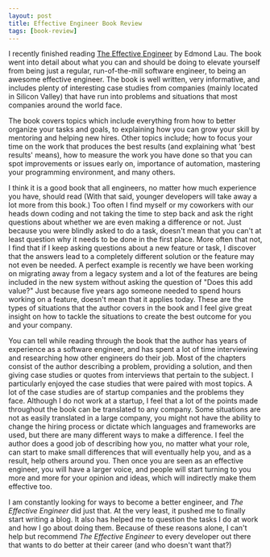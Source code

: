 ```yaml
---
layout: post
title: Effective Engineer Book Review
tags: [book-review]
---
```


I recently finished reading [The Effective Engineer](https://www.amazon.com/gp/product/0996128107/ref=oh_aui_detailpage_o05_s00?ie=UTF8&psc=1) by Edmond Lau. The book went into detail about what you can and should be doing to elevate yourself from being just a regular, run-of-the-mill software engineer, to being an awesome effective engineer. The book is well written, very informative, and includes plenty of interesting case studies from companies (mainly located in Silicon Valley) that have run into problems and situations that most companies around the world face. 

The book covers topics which include everything from how to better organize your tasks and goals, to explaining how you can grow your skill by mentoring and helping new hires. Other topics include; how to focus your time on the work that produces the best results (and explaining what 'best results' means), how to measure the work you have done so that you can spot improvements or issues early on, importance of automation, mastering your programming environment, and many others.

I think it is a good book that all engineers, no matter how much experience you have, should read (With that said, younger developers will take away a lot more from this book.) Too often I find myself or my coworkers with our heads down coding and not taking the time to step back and ask the right questions about whether we are even making a difference or not. Just because you were blindly asked to do a task, doesn't mean that you can't at least question why it needs to be done in the first place. More often that not, I find that if I keep asking questions about a new feature or task, I discover that the answers lead to a completely different solution or the feature may not even be needed. A perfect example is recently we have been working on migrating away from a legacy system and a lot of the features are being included in the new system without asking the question of "Does this add value?" Just because five years ago someone needed to spend hours working on a feature, doesn't mean that it applies today. These are the types of situations that the author covers in the book and I feel give great insight on how to tackle the situations to create the best outcome for you and your company.

You can tell while reading through the book that the author has years of experience as a software engineer, and has spent a lot of time interviewing and researching how other engineers do their job. Most of the chapters consist of the author describing a problem, providing a solution, and then giving case studies or quotes from interviews that pertain to the subject. I particularly enjoyed the case studies that were paired with most topics. A lot of the case studies are of startup companies and the problems they face. Although I do not work at a startup, I feel that a lot of the points made throughout the book can be translated to any company. Some situations are not as easily translated in a large company, you might not have the ability to change the hiring process or dictate which languages and frameworks are used, but there are many different ways to make a difference. I feel the author does a good job of describing how you, no matter what your role, can start to make small differences that will eventually help you, and as a result, help others around you. Then once you are seen as an effective engineer, you will have a larger voice, and people will start turning to you more and more for your opinion and ideas, which will indirectly make them effective too.

I am constantly looking for ways to become a better engineer, and *The Effective Engineer* did just that. At the very least, it pushed me to finally start writing a blog. It also has helped me to question the tasks I do at work and how I go about doing them. Because of these reasons alone, I can't help but recommend *The Effective Engineer* to every developer out there that wants to do better at their career (and who doesn't want that?) 
